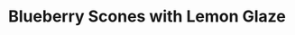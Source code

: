 ---
title: "Blueberry Scones with Lemon Glaze"
description: "Quite good and a good introduction to working with crumbly food"
pubDate: "May 24 2023"
prep: "10 min"
cook: "2 hours"
yield: "8 scones"
ingredients: 
  scones:
    - "2 cups (240 g) ap flour"
    - "2 tbs sugar"
    - "1/2 tsp salt"
    - "1 tbs baking powder"
    - "1 cup blueberries"
    - "1 cup heavy cream"
    - "5 tbs butter"
  glaze:
    - "2 cups confectioner's sugar"
    - "1/2 cup lemon juice"
    - "1 tsp lemon zest"
    - "1 tbs butter"
instructions:
  - "Mix together dry ingredients for scones"
  - "Cut in butter"
  - "Add blueberries"
  - "Pour onto floured surface and form into a circle"
  - "Add cream to the center to form a loose puck"
  - "Cut into 8 triangles"
  - "Bake at 400 F for 12 minutes"
  - "Mix together glaze ingredients"
  - "Heat glaze in microwave or double broiler"
  - "Drizzle glaze over scones"
tags: ['staple']
---